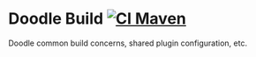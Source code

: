 # Doodle Build [![CI Maven](https://github.com/org-doodle/doodle-build/actions/workflows/ci-maven.yml/badge.svg)](https://github.com/org-doodle/doodle-build/actions/workflows/ci-maven.yml)
Doodle common build concerns, shared plugin configuration, etc.
